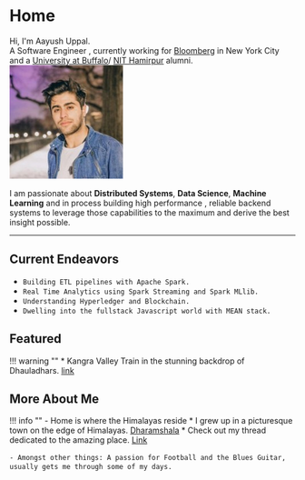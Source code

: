 # Home

<div class="box1">
Hi, I'm Aayush Uppal.<br>
A Software Engineer , currently working for <a href="https://www.bloomberg.com/company">Bloomberg</a> in New York City and a 
<a href="http://www.buffalo.edu">University at Buffalo</a>/ 
<a href="http://nith.ac.in">NIT Hamirpur</a> alumni.
</div>

<div class="box2">
<div>
<img class="imgc" alt="Aayush Uppal" src="img/aayushuppal-thumbnail.png">
</div>
</div>

I am passionate about **Distributed Systems**, **Data Science**, **Machine Learning** and in process building high performance
, reliable backend systems to leverage those capabilities to the maximum and derive the best insight possible.


***

## Current Endeavors

* `Building ETL pipelines with Apache Spark.`
* `Real Time Analytics using Spark Streaming and Spark MLlib.`
* `Understanding Hyperledger and Blockchain.`
* `Dwelling into the fullstack Javascript world with MEAN stack.`


## Featured

!!! warning ""
    * Kangra Valley Train in the stunning backdrop of Dhauladhars. [link](https://aayushuppal.github.io/mountains/)

## More About Me

!!! info ""
    - Home is where the Himalayas reside
        * I grew up in a picturesque town on the edge of Himalayas. [Dharamshala](#)
        * Check out my thread dedicated to the amazing place. [Link](#)
    
    - Amongst other things: A passion for Football and the Blues Guitar, usually gets me through some of my days.